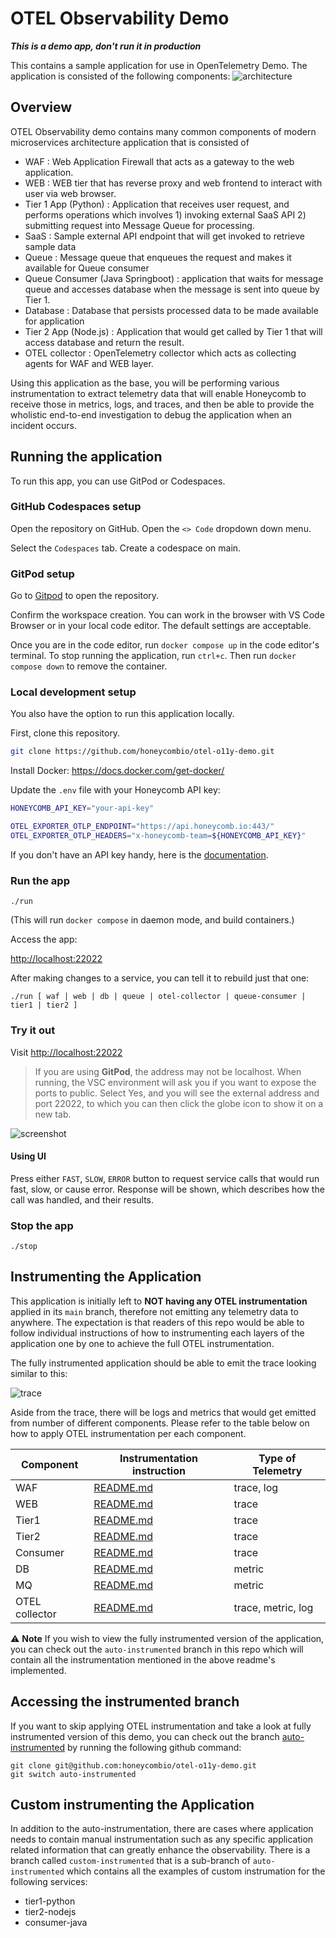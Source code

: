 
# OTEL Observability Demo

***This is a demo app, don't run it in production***

This contains a sample application for use in OpenTelemetry Demo. The application is consisted of the following components:
![architecture](otel-o11y-demo-arch.png "architecture")

## Overview

OTEL Observability demo contains many common components of modern microservices architecture application that is consisted of 
- WAF : Web Application Firewall that acts as a gateway to the web application.
- WEB : WEB tier that has reverse proxy and web frontend to interact with user via web browser.
- Tier 1 App (Python) : Application that receives user request, and performs operations which involves 1) invoking external SaaS API 2) submitting request into Message Queue for processing.
- SaaS : Sample external API endpoint that will get invoked to retrieve sample data
- Queue : Message queue that enqueues the request and makes it available for Queue consumer
- Queue Consumer (Java Springboot) : application that waits for message queue and accesses database when the message is sent into queue by Tier 1.
- Database : Database that persists processed data to be made available for application
- Tier 2 App (Node.js) : Application that would get called by Tier 1 that will access database and return the result.
- OTEL collector : OpenTelemetry collector which acts as collecting agents for WAF and WEB layer.

Using this application as the base, you will be performing various instrumentation to extract telemetry data that will enable Honeycomb to receive those in metrics, logs, and traces, and then be able to provide the wholistic end-to-end investigation to debug the application when an incident occurs.

## Running the application

To run this app, you can use GitPod or Codespaces.

### GitHub Codespaces setup

Open the repository on GitHub. Open the `<> Code` dropdown down menu.

Select the `Codespaces` tab. Create a codespace on main.

### GitPod setup

Go to [Gitpod](https://gitpod.io/#https://github.com/honeycombio/otel-o11y-demo) to open the repository.

Confirm the workspace creation. You can work in the browser with VS Code Browser or in your local code editor. The default settings are acceptable. 

Once you are in the code editor, run `docker compose up` in the code editor's terminal. To stop running the application, run `ctrl+c`. Then run `docker compose down` to remove the container.

### Local development setup

You also have the option to run this application locally.

First, clone this repository.

```bash
git clone https://github.com/honeycombio/otel-o11y-demo.git
```

Install Docker: https://docs.docker.com/get-docker/

Update the `.env` file with your Honeycomb API key:
```bash
HONEYCOMB_API_KEY="your-api-key"

OTEL_EXPORTER_OTLP_ENDPOINT="https://api.honeycomb.io:443/"
OTEL_EXPORTER_OTLP_HEADERS="x-honeycomb-team=${HONEYCOMB_API_KEY}"
```

If you don't have an API key handy, here is the [documentation](https://docs.honeycomb.io/get-started/configure/environments/manage-api-keys/#create-api-key).


### Run the app

`./run`

(This will run `docker compose` in daemon mode, and build containers.)

Access the app:

[http://localhost:22022]()

After making changes to a service, you can tell it to rebuild just that one:

`./run [ waf | web | db | queue | otel-collector | queue-consumer | tier1 | tier2 ]`

### Try it out

Visit [http://localhost:22022]()

> If you are using **GitPod**, the address may not be localhost. When running, the VSC environment will ask you if you want to expose the ports to public. Select Yes, and you will see the external address and port 22022, to which you can then click the globe icon to show it on a new tab.

![screenshot](otel-o11y-demo-screenshot.png "screenshot")

#### Using UI
Press either `FAST`, `SLOW`, `ERROR` button to request service calls that would run fast, slow, or cause error. Response will be shown, which describes how the call was handled, and their results.

### Stop the app

`./stop`

## Instrumenting the Application

This application is initially left to **NOT having any OTEL instrumentation** applied in its `main` branch, therefore not emitting any telemetry data to anywhere. The expectation is that readers of this repo would be able to follow individual instructions of how to instrumenting each layers of the application one by one to achieve the full OTEL instrumentation.

The fully instrumented application should be able to emit the trace looking similar to this:

![trace](otel-o11y-demo-trace.png "trace")

Aside from the trace, there will be logs and metrics that would get emitted from number of different components. Please refer to the table below on how to apply OTEL instrumentation per each component.

|Component|Instrumentation instruction|Type of Telemetry|
|---|---|---|
|WAF|[README.md](./waf/README.md)|trace, log|
|WEB|[README.md](./web/README.md)|trace|
|Tier1|[README.md](./tier1-python/README.md)|trace|
|Tier2|[README.md](./tier2-nodejs/README.md)|trace|
|Consumer|[README.md](./consumer-java/README.md)|trace|
|DB|[README.md](./db/README.md)|metric|
|MQ|[README.md](./queue/README.md)|metric|
|OTEL collector|[README.md](./otel-collector/README.md)|trace, metric, log|

⚠️ **Note**
If you wish to view the fully instrumented version of the application, you can check out the `auto-instrumented` branch in this repo which will contain all the instrumentation mentioned in the above readme's implemented.

## Accessing the instrumented branch
If you want to skip applying OTEL instrumentation and take a look at fully instrumented version of this demo, you can check out the branch [auto-instrumented](https://github.com/honeycombio/otel-o11y-demo/tree/auto-instrumented) by running the following github command:

```
git clone git@github.com:honeycombio/otel-o11y-demo.git
git switch auto-instrumented
```

## Custom instrumenting the Application

In addition to the auto-instrumentation, there are cases where application needs to contain manual instrumentation such as any specific application related information that can greatly enhance the observability. There is a branch called `custom-instrumented` that is a sub-branch of `auto-instrumented` which contains all the examples of custom instrumation for the following services:

- tier1-python
- tier2-nodejs
- consumer-java
